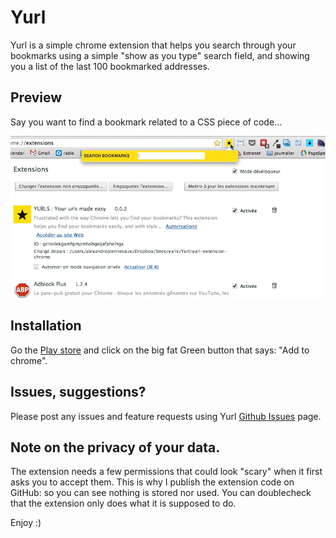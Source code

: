 # Yurl
Yurl is a simple chrome extension that helps you search through your bookmarks using a simple "show as you type" search field, and showing you a list of the last 100 bookmarked addresses.

## Preview

Say you want to find a bookmark related to a CSS piece of code... 

![](./yurl-screencast.gif)

## Installation

Go the [Play store](https://chrome.google.com/webstore/detail/yurls-find-your-urls-easi/anpcbhoofnndmkigbbnpcjbdndkcndhg) and click on the big fat Green button that says: "Add to chrome".

## Issues, suggestions?
Please post any issues and feature requests using Yurl [Github Issues](https://github.com/pixeline/Yurl/issues) page.

## Note on the privacy of your data.
The extension needs a few permissions that could look "scary" when it first asks you to accept them. This is why I publish the extension code on GitHub: so you can see nothing is stored nor used. 
You can doublecheck that the extension only does what it is supposed to do.

Enjoy :)
